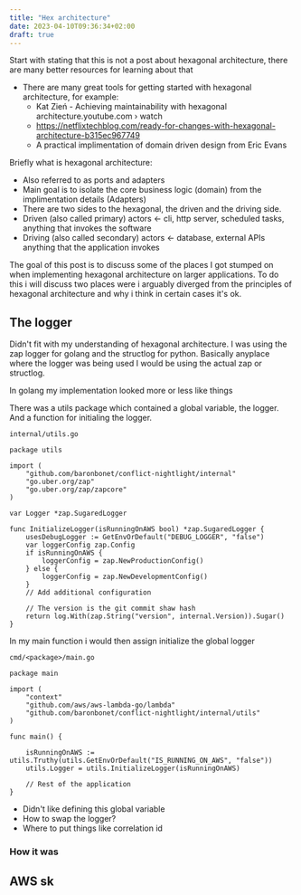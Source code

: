 ```yaml
---
title: "Hex architecture"
date: 2023-04-10T09:36:34+02:00
draft: true
---
```


Start with stating that this is not a post about hexagonal architecture, there are many better resources for learning about that 
* There are many great tools for getting started with hexagonal architecture, for example:
    * Kat Zień - Achieving maintainability with hexagonal architecture.youtube.com › watch
    * https://netflixtechblog.com/ready-for-changes-with-hexagonal-architecture-b315ec967749
    * A practical implimentation of domain driven design from Eric Evans

Briefly what is hexagonal architecture:
* Also referred to as ports and adapters
* Main goal is to isolate the core business logic (domain) from the implimentation details (Adapters)
* There are two sides to the hexagonal, the driven and the driving side. 
* Driven (also called primary) actors <- cli, http server, scheduled tasks, anything that invokes the software
* Driving (also called secondary) actors <- database, external APIs anything that the application invokes


The goal of this post is to discuss some of the places I got stumped on when implementing hexagonal architecture on larger applications. To do this i will discuss two places were i arguably diverged from the principles of hexagonal architecture and why i think in certain cases it's ok.


## The logger
Didn't fit with my understanding of hexagonal architecture. I was using the zap logger for golang and the structlog for python. Basically anyplace where the logger was being used I would be using the actual zap or structlog. 

In golang my implementation looked more or less like things

There was a utils package which contained a global variable, the logger. And a function for initialing the logger. 

`internal/utils.go`
```golang
package utils

import (
	"github.com/baronbonet/conflict-nightlight/internal"
	"go.uber.org/zap"
	"go.uber.org/zap/zapcore"
)

var Logger *zap.SugaredLogger

func InitializeLogger(isRunningOnAWS bool) *zap.SugaredLogger {
	usesDebugLogger := GetEnvOrDefault("DEBUG_LOGGER", "false")
	var loggerConfig zap.Config
	if isRunningOnAWS {
		loggerConfig = zap.NewProductionConfig()
	} else {
		loggerConfig = zap.NewDevelopmentConfig()
	}
    // Add additional configuration

    // The version is the git commit shaw hash
	return log.With(zap.String("version", internal.Version)).Sugar()
}

```

In my main function i would then assign initialize the global logger

`cmd/<package>/main.go`
```golang
package main

import (
	"context"
	"github.com/aws/aws-lambda-go/lambda"
	"github.com/baronbonet/conflict-nightlight/internal/utils"
)

func main() {

	isRunningOnAWS := utils.Truthy(utils.GetEnvOrDefault("IS_RUNNING_ON_AWS", "false"))
	utils.Logger = utils.InitializeLogger(isRunningOnAWS)

    // Rest of the application
}
```


- Didn't like defining this global variable
- How to swap the logger?
- Where to put things like correlation id


### How it was


## AWS sk
